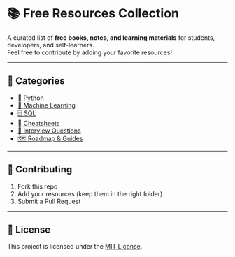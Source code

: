 # 📚 Free Resources Collection

A curated list of **free books, notes, and learning materials** for students, developers, and self-learners.  
Feel free to contribute by adding your favorite resources!

---

## 📖 Categories
- [🐍 Python](./Python/)
- [🧠 Machine Learning](./Machine%20Learning/)
- [🗄️ SQL](./SQL/)
- [📝 Cheatsheets](./Cheatsheets/)
- [📌 Interview Questions](./Interview_Question/)
- [🗺️ Roadmap & Guides](./Roadmap-Guides/)

---

## 🤝 Contributing
1. Fork this repo
2. Add your resources (keep them in the right folder)
3. Submit a Pull Request

---

## 📜 License
This project is licensed under the [MIT License](LICENSE).
